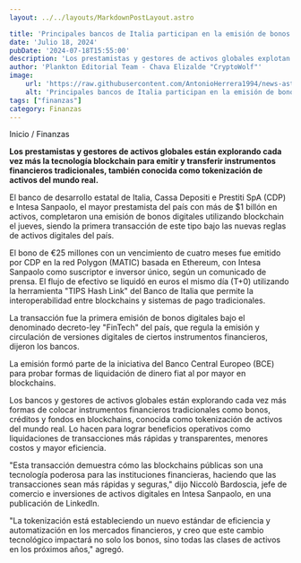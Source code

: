 ```yaml
---
layout: ../../layouts/MarkdownPostLayout.astro

title: 'Principales bancos de Italia participan en la emisión de bonos digitales por €25M en Polygon en prueba del BCE'
date: 'Julio 18, 2024'
pubDate: '2024-07-18T15:55:00'
description: 'Los prestamistas y gestores de activos globales explotan cada vez más la tecnología blockchain para emitir y transferir instrumentos financieros tradicionales.'
author: 'Plankton Editorial Team - Chava Elizalde "CryptoWolf"'
image:
    url: 'https://raw.githubusercontent.com/AntonioHerrera1994/news-astro/master/src/assets/finanzas/finanzas61.webp'
    alt: 'Principales bancos de Italia participan en la emisión de bonos digitales por €25M en Polygon en prueba del BCE'
tags: ["finanzas"]
category: Finanzas
---
```


<span><a href="/" style="text-decoration:none;color:#0F1416">Inicio</a> / <a href="/finanzas" style="text-decoration:none;color:#0F1416">Finanzas</a></span>


<p style="font-weight: bold;">Los prestamistas y gestores de activos globales están explorando cada vez más la tecnología blockchain para emitir y transferir instrumentos financieros tradicionales, también conocida como tokenización de activos del mundo real.</p>

El banco de desarrollo estatal de Italia, Cassa Depositi e Prestiti SpA (CDP) e Intesa Sanpaolo, el mayor prestamista del país con más de $1 billón en activos, completaron una emisión de bonos digitales utilizando blockchain el jueves, siendo la primera transacción de este tipo bajo las nuevas reglas de activos digitales del país.

El bono de €25 millones con un vencimiento de cuatro meses fue emitido por CDP en la red Polygon (MATIC) basada en Ethereum, con Intesa Sanpaolo como suscriptor e inversor único, según un comunicado de prensa. El flujo de efectivo se liquidó en euros el mismo día (T+0) utilizando la herramienta "TIPS Hash Link" del Banco de Italia que permite la interoperabilidad entre blockchains y sistemas de pago tradicionales.

La transacción fue la primera emisión de bonos digitales bajo el denominado decreto-ley "FinTech" del país, que regula la emisión y circulación de versiones digitales de ciertos instrumentos financieros, dijeron los bancos.

La emisión formó parte de la iniciativa del Banco Central Europeo (BCE) para probar formas de liquidación de dinero fiat al por mayor en blockchains.

Los bancos y gestores de activos globales están explorando cada vez más formas de colocar instrumentos financieros tradicionales como bonos, créditos y fondos en blockchains, conocida como tokenización de activos del mundo real. Lo hacen para lograr beneficios operativos como liquidaciones de transacciones más rápidas y transparentes, menores costos y mayor eficiencia.

"Esta transacción demuestra cómo las blockchains públicas son una tecnología poderosa para las instituciones financieras, haciendo que las transacciones sean más rápidas y seguras," dijo Niccolò Bardoscia, jefe de comercio e inversiones de activos digitales en Intesa Sanpaolo, en una publicación de LinkedIn.

"La tokenización está estableciendo un nuevo estándar de eficiencia y automatización en los mercados financieros, y creo que este cambio tecnológico impactará no solo los bonos, sino todas las clases de activos en los próximos años," agregó.